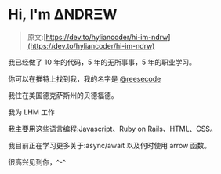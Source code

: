 # Hi, I'm ΔNDRΞW

> 原文:[https://dev.to/hyliancoder/hi-im-ndrw](https://dev.to/hyliancoder/hi-im-ndrw)

我已经做了 10 年的代码，5 年的无所事事，5 年的职业学习。

你可以在推特上找到我，我的名字是 [@reesecode](https://twitter.com/reesecode)

我住在美国德克萨斯州的贝德福德。

我为 LHM 工作

我主要用这些语言编程:Javascript、Ruby on Rails、HTML、CSS。

我目前正在学习更多关于:async/await 以及何时使用 arrow 函数。

很高兴见到你，^-^